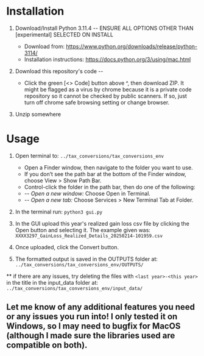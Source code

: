 # Installation

1. Download/Install Python 3.11.4   -- ENSURE ALL OPTIONS OTHER THAN [experimental] SELECTED ON INSTALL
   	- Download from: https://www.python.org/downloads/release/python-3114/
	- Installation instructions: https://docs.python.org/3/using/mac.html
				
3. Download this repository's code -- 
	- Click the green [<> Code] button above ^, then download ZIP. It might be flagged as a virus by chrome because it is a private code repository so it cannot be checked by  public scanners. If so, just turn off chrome safe browsing setting or change browser.
4. Unzip somewhere

# Usage

1. Open terminal to: `../tax_conversions/tax_conversions_env`
	- Open a Finder window, then navigate to the folder you want to use.
	- If you don’t see the path bar at the bottom of the Finder window, choose View > Show Path Bar.
	- Control-click the folder in the path bar, then do one of the following:
	- --   _Open a new window:_ Choose Open in Terminal.
	- --   _Open a new tab:_ Choose Services > New Terminal Tab at Folder. 
				
2. In the terminal run: `python3 gui.py`
3. In the GUI upload this year's realized gain loss csv file by clicking the Open button and selecting it. The example given was: `XXXX3297_GainLoss_Realized_Details_20250214-101959.csv`
4. Once uploaded, click the Convert button.
5. The formatted output is saved in the OUTPUTS folder at:  `../tax_conversions/tax_conversions_env/OUTPUTS/`

** if there are any issues, try deleting the files with `<last year>-<this year>` in the title in the input_data folder at: `../tax_conversions/tax_conversions_env/input_data/`


## Let me know of any additional features you need or any issues you run into! I only tested it on Windows, so I may need to bugfix for MacOS (although I made sure the libraries used are compatible on both). 

